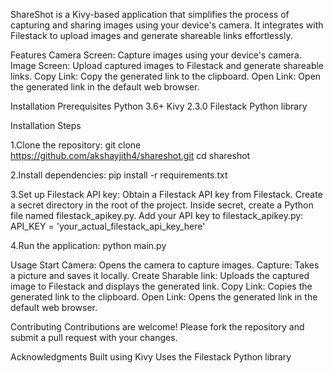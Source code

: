 
ShareShot is a Kivy-based application that simplifies the process of capturing and sharing images using your device's camera. It integrates with Filestack to upload images and generate shareable links effortlessly.

Features
Camera Screen: Capture images using your device's camera.
Image Screen: Upload captured images to Filestack and generate shareable links.
Copy Link: Copy the generated link to the clipboard.
Open Link: Open the generated link in the default web browser.


Installation
Prerequisites
Python 3.6+
Kivy 2.3.0
Filestack Python library

Installation Steps

1.Clone the repository:
git clone https://github.com/akshayjith4/shareshot.git
cd shareshot

2.Install dependencies:
pip install -r requirements.txt

3.Set up Filestack API key:
Obtain a Filestack API key from Filestack.
Create a secret directory in the root of the project.
Inside secret, create a Python file named filestack_apikey.py.
Add your API key to filestack_apikey.py:
API_KEY = 'your_actual_filestack_api_key_here'

4.Run the application:
python main.py


Usage
Start Camera: Opens the camera to capture images.
Capture: Takes a picture and saves it locally.
Create Sharable link: Uploads the captured image to Filestack and displays the generated link.
Copy Link: Copies the generated link to the clipboard.
Open Link: Opens the generated link in the default web browser.

Contributing
Contributions are welcome! Please fork the repository and submit a pull request with your changes.


Acknowledgments
Built using Kivy
Uses the Filestack Python library
